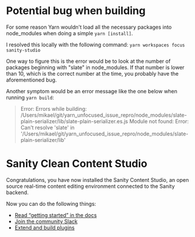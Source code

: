 # Potential bug when building
For some reason Yarn wouldn't load all the necessary packages into node_modules when doing a simple `yarn [install]`.

I resolved this locally with the following command: `yarn workspaces focus sanity-studio`

One way to figure this is the error would be to look at the number of packages beginning with "slate" in node_modules.
If that number is lower than 10, which is the correct number at the time, you probably have the aforementioned bug.

Another symptom would be an error message like the one below when running `yarn build`:

>Error: Errors while building:
 /Users/mikael/git/yarn_unfocused_issue_repro/node_modules/slate-plain-serializer/lib/slate-plain-serializer.es.js
 Module not found: Error: Can't resolve 'slate' in '/Users/mikael/git/yarn_unfocused_issue_repro/node_modules/slate-plain-serializer/lib'


# Sanity Clean Content Studio

Congratulations, you have now installed the Sanity Content Studio, an open source real-time content editing environment connected to the Sanity backend.

Now you can do the following things:

- [Read “getting started” in the docs](https://www.sanity.io/docs/introduction/getting-started?utm_source=readme)
- [Join the community Slack](https://slack.sanity.io/?utm_source=readme)
- [Extend and build plugins](https://www.sanity.io/docs/content-studio/extending?utm_source=readme)
